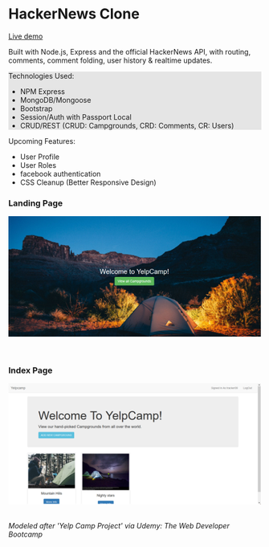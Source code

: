 <h1>HackerNews Clone</h1>
<a href="https://hacker-new-adda.herokuapp.com">Live demo</a><br>
<p>Built with Node.js, Express and the official HackerNews API, with routing, comments, comment folding, user history & realtime updates.</p>
<div style = "background : rgb(229, 229, 229)">
    Technologies Used:

  - NPM Express
  - MongoDB/Mongoose
  - Bootstrap
  - Session/Auth with Passport Local
  - CRUD/REST (CRUD: Campgrounds, CRD: Comments, CR: Users)
 </div>
 <div>
   Upcoming Features:

  - User Profile
  - User Roles
  - facebook authentication
  - CSS Cleanup (Better Responsive Design)
 </div>
<h3>Landing Page</h3>
 
 ![yelp_camp1](https://github.com/kriti009/Yelp_Camp/blob/master/ss/yelp_camp1.png "ss")
 
<br>
<h3>Index Page</h3>

![yelp_camp1](https://github.com/kriti009/Yelp_Camp/blob/master/ss/yelp_camp2.png "ss")
<br>
<br>
<div>
    <i>Modeled after 'Yelp Camp Project' via Udemy: The Web Developer Bootcamp</i>
</div>
